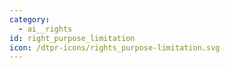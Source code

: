 ```yaml
---
category:
  - ai__rights
id: right_purpose_limitation
icon: /dtpr-icons/rights_purpose-limitation.svg
---
```

